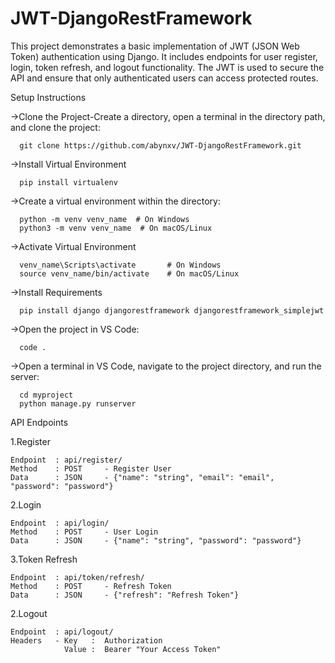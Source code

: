 # JWT-DjangoRestFramework
This project demonstrates a basic implementation of JWT (JSON Web Token) authentication using Django. It includes endpoints for user register, login, token refresh, and logout functionality. 
The JWT is used to secure the API and ensure that only authenticated users can access protected routes.

Setup Instructions

  ->Clone the Project-Create a directory, open a terminal in the directory path, and clone the  project:

      git clone https://github.com/abynxv/JWT-DjangoRestFramework.git
  ->Install Virtual Environment
  
      pip install virtualenv
      
  ->Create a virtual environment within the directory:

      python -m venv venv_name  # On Windows
      python3 -m venv venv_name  # On macOS/Linux

  ->Activate Virtual Environment

      venv_name\Scripts\activate       # On Windows
      source venv_name/bin/activate    # On macOS/Linux

  ->Install Requirements

      pip install django djangorestframework djangorestframework_simplejwt

  ->Open the project in VS Code:

      code .

  ->Open a terminal in VS Code, navigate to the project directory, and run the server:
  
      cd myproject
      python manage.py runserver
      
API Endpoints

1.Register

    Endpoint  : api/register/
    Method    : POST     - Register User
    Data      : JSON     - {"name": "string", "email": "email", "password": "password"}
    
2.Login

    Endpoint  : api/login/
    Method    : POST     - User Login
    Data      : JSON     - {"name": "string", "password": "password"}
    
3.Token Refresh

    Endpoint  : api/token/refresh/
    Method    : POST     - Refresh Token
    Data      : JSON     - {"refresh": "Refresh Token"} 
    
2.Logout

    Endpoint  : api/logout/
    Headers   - Key   :  Authorization
                Value :  Bearer "Your Access Token"
